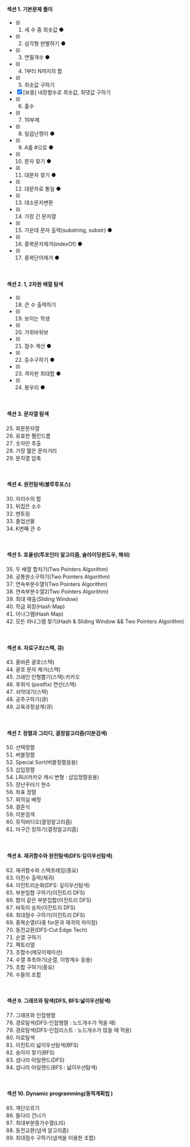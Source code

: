 #### 섹션 1. 기본문제 풀이

- [x] 1. 세 수 중 최솟값 ●
- [x] 2. 삼각형 판별하기 ●
- [x] 3. 연필개수 ●
- [x] 4. 1부터 N까지의 합
- [x] 5. 최솟값 구하기
- [x] [보충] 내장함수로 최솟값, 최댓값 구하기
- [x] 6. 홀수
- [x] 7. 10부제
- [x] 8. 일곱난쟁이 ●
- [x] 9. A를 #으로 ●
- [x] 10. 문자 찾기 ●
- [x] 11. 대문자 찾기 ●
- [x] 12. 대문자로 통일 ●
- [x] 13. 대소문자변환
- [x] 14. 가장 긴 문자열
- [x] 15. 가운데 문자 출력(substring, substr) ●
- [x] 16. 중복문자제거(indexOf) ●
- [x] 17. 중복단어제거 ●

<br>

#### 섹션 2. 1, 2차원 배열 탐색

- [x] 18. 큰 수 출력하기
- [x] 19. 보이는 학생
- [x] 20. 가위바위보
- [x] 21. 점수 계산 ●
- [x] 22. 등수구하기 ●
- [x] 23. 격자판 최대합 ●
- [x] 24. 봉우리 ●

<br>

#### 섹션 3. 문자열 탐색

25. 회문문자열
26. 유효한 팰린드롬
27. 숫자만 추출
28. 가장 짧은 문자거리
29. 문자열 압축

<br>

#### 섹션 4. 완전탐색(블루투포스)

30. 자리수의 합
31. 뒤집은 소수
32. 멘토링
33. 졸업선물
34. K번째 큰 수

<br>

#### 섹션 5. 효율성(투포인터 알고리즘, 슬라이딩윈도우, 해쉬)

35. 두 배열 합치기(Two Pointers Algorithm)
36. 공통원소구하기(Two Pointers Algorithm)
37. 연속부분수열1(Two Pointers Algorithm)
38. 연속부분수열2(Two Pointers Algorithm)
39. 최대 매출(Sliding Window)
40. 학급 회장(Hash Map)
41. 아나그램(Hash Map)
42. 모든 아나그램 찾기(Hash & Sliding Window && Two Pointers Algorithm)

<br>

#### 섹션 6. 자료구조(스택, 큐)

43. 올바른 괄호(스택)
44. 괄호 문자 제거(스택)
45. 크레인 인형뽑기(스택):카카오
46. 후위식 (postfix) 연산(스택)
47. 쇠막대기(스택)
48. 공주구하기(큐)
49. 교육과정설계(큐)

<br>

#### 섹션 7. 정렬과 그리디, 결정알고리즘(이분검색)

50. 선택정렬
51. 버블정렬
52. Special Sort(버블정렬응용)
53. 삽입정렬
54. LRU(카카오 캐시 변형 : 삽입정렬응용)
55. 장난꾸러기 현수
56. 좌표 정렬
57. 회의실 배정
58. 결혼식
59. 이분검색
60. 뮤직비디오(결정알고리즘)
61. 마구간 정하기(결정알고리즘)

<br>

#### 섹션 8. 재귀함수와 완전탐색(DFS:깊이우선탐색)

62. 재귀함수와 스택프레임(중요)
63. 이진수 출력(재귀)
64. 이진트리순회(DFS: 깊이우선탐색)
65. 부분집합 구하기(이진트리 DFS)
66. 합이 같은 부분집합(이진트리 DFS)
67. 바둑이 승차(이진트리 DFS)
68. 최대점수 구하기(이진트리 DFS)
69. 중복순열(다중 for문과 재귀의 차이점)
70. 동전교환(DFS-Cut Edge Tech)
71. 순열 구하기
72. 팩토리얼
73. 조합수(메모이제이션)
74. 수열 추측하기(순열, 이항계수 응용)
75. 조합 구하기(중요)
76. 수들의 조합

<br>

#### 섹션 9. 그래프와 탐색(DFS, BFS:넓이우선탐색)

77. 그래프와 인접행렬
78. 경로탐색(DFS-인접행렬 : 노드개수가 적을 때)
79. 경로탐색(DFS-인접리스트 : 노드개수가 많을 때 적용)
80. 미로탐색
81. 이진트리 넓이우선탐색(BFS)
82. 송아지 찾기(BFS)
83. 섬나라 아일랜드(DFS)
84. 섬나라 아일랜드(BFS : 넓이우선탐색)

<br>

#### 섹션 10. Dynamic programming(동적계획법 )

85. 계단오르기
86. 돌다리 건너기
87. 최대부분증가수열(LIS)
88. 동전교환(냅색 알고리즘)
89. 최대점수 구하기(냅색을 이용한 조합)
